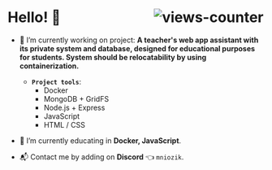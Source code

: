 <h1 align="left"> Hello! 👋 <img align ="right"  src="https://komarev.com/ghpvc/?username=mniozik&label=Profile%20views&color=008000&style=flat-square" alt="views-counter"> </h1>

* 🔭 I’m currently working on project: **A teacher's web app assistant with its private system and database, designed for educational purposes for students. System should be relocatability by using containerization.**
    * **`Project tools`**: 
        * Docker
        * MongoDB + GridFS
        * Node.js + Express
        * JavaScript
        * HTML / CSS 
    
* 🌱 I’m currently educating in **Docker, JavaScript**.

* 📬 Contact me by adding on **Discord** 👈 `mniozik`. 

